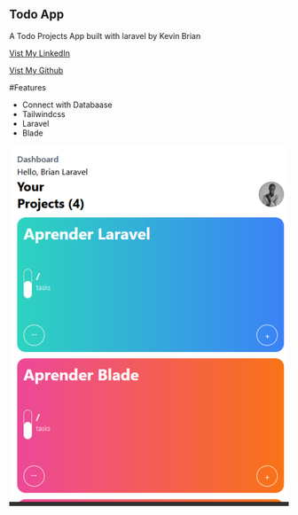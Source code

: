 ## Todo App

A Todo Projects App built with laravel by Kevin Brian

[Vist My LinkedIn](http://linkedin.com/in/realkevinbrian)

[Vist My Github](http://github.com/officialkevinbrian)

#Features
- Connect with Databaase
- Tailwindcss
- Laravel
- Blade

![Screenshot](public/assets/TodoAppScreenshot.PNG)